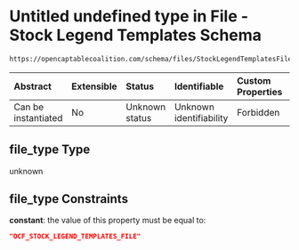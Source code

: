 # Untitled undefined type in File - Stock Legend Templates Schema

```txt
https://opencaptablecoalition.com/schema/files/StockLegendTemplatesFile.schema.json#/properties/file_type
```



| Abstract            | Extensible | Status         | Identifiable            | Custom Properties | Additional Properties | Access Restrictions | Defined In                                                                                                              |
| :------------------ | :--------- | :------------- | :---------------------- | :---------------- | :-------------------- | :------------------ | :---------------------------------------------------------------------------------------------------------------------- |
| Can be instantiated | No         | Unknown status | Unknown identifiability | Forbidden         | Allowed               | none                | [StockLegendTemplatesFile.schema.json*](../../schema/files/StockLegendTemplatesFile.schema.json "open original schema") |

## file_type Type

unknown

## file_type Constraints

**constant**: the value of this property must be equal to:

```json
"OCF_STOCK_LEGEND_TEMPLATES_FILE"
```
